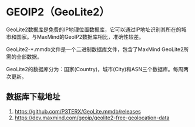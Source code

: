 # GEOIP2（GeoLite2）

GeoLite2数据库是免费的IP地理位置数据库，它可以通过IP地址识别其所在的城市和国家。与MaxMind的GeoIP2数据库相比，准确性较差。

GeoLite2-*.mmdb文件是一个二进制数据库文件，包含了MaxMind GeoLite2所需的全部数据。

GeoLite2的数据库分为：国家(Country)，城市(City)和ASN三个数据库。每周两次更新。

## 数据库下载地址

1. <https://github.com/P3TERX/GeoLite.mmdb/releases>
2. <https://dev.maxmind.com/geoip/geolite2-free-geolocation-data>
